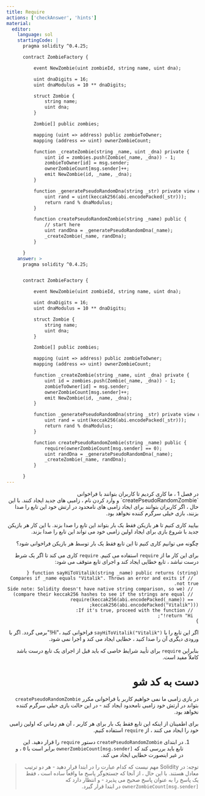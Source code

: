 ```yaml
---
title: Require
actions: ['checkAnswer', 'hints']
material:
  editor:
    language: sol
    startingCode: |
      pragma solidity ^0.4.25;

      contract ZombieFactory {

          event NewZombie(uint zombieId, string name, uint dna);

          uint dnaDigits = 16;
          uint dnaModulus = 10 ** dnaDigits;

          struct Zombie {
              string name;
              uint dna;
          }

          Zombie[] public zombies;

          mapping (uint => address) public zombieToOwner;
          mapping (address => uint) ownerZombieCount;

          function _createZombie(string _name, uint _dna) private {
              uint id = zombies.push(Zombie(_name, _dna)) - 1;
              zombieToOwner[id] = msg.sender;
              ownerZombieCount[msg.sender]++;
              emit NewZombie(id, _name, _dna);
          }

          function _generatePseudoRandomDna(string _str) private view returns (uint) {
              uint rand = uint(keccak256(abi.encodePacked(_str)));
              return rand % dnaModulus;
          }

          function createPseudoRandomZombie(string _name) public {
              // start here
              uint randDna = _generatePseudoRandomDna(_name);
              _createZombie(_name, randDna);
          }

      }
    answer: >
      pragma solidity ^0.4.25;


      contract ZombieFactory {

          event NewZombie(uint zombieId, string name, uint dna);

          uint dnaDigits = 16;
          uint dnaModulus = 10 ** dnaDigits;

          struct Zombie {
              string name;
              uint dna;
          }

          Zombie[] public zombies;

          mapping (uint => address) public zombieToOwner;
          mapping (address => uint) ownerZombieCount;

          function _createZombie(string _name, uint _dna) private {
              uint id = zombies.push(Zombie(_name, _dna)) - 1;
              zombieToOwner[id] = msg.sender;
              ownerZombieCount[msg.sender]++;
              emit NewZombie(id, _name, _dna);
          }

          function _generatePseudoRandomDna(string _str) private view returns (uint) {
              uint rand = uint(keccak256(abi.encodePacked(_str)));
              return rand % dnaModulus;
          }

          function createPseudoRandomZombie(string _name) public {
              require(ownerZombieCount[msg.sender] == 0);
              uint randDna = _generatePseudoRandomDna(_name);
              _createZombie(_name, randDna);
          }

      }
---
```

<div dir="rtl">
در فصل 1 ، ما کاری کردیم تا کاربران بتوانند با فراخوانی `createPseudoRandomZombie` و وارد کردن نام ، زامبی های جدید ایجاد کنند. با این حال ، اگر کاربران بتوانند برای ایجاد زامبی های نامحدود در ارتش خود این تابع را صدا بزنند، بازی خیلی سرگرم کننده نخواهد بود.

بیایید کاری کنیم تا هر بازیکن فقط یک بار بتواند این تابع را صدا بزند. با این کار هر بازیکن جدید با شروع بازی برای ایجاد اولین زامبی خود می تواند این تابع را صدا بزند.

چگونه می توانیم کاری کنیم تا این تابع فقط یک بار توسط هر بازیکن فراخوانی شود؟

برای این کار ما از `require` استفاده می کنیم. `require` کاری می کند تا اگر یک شرط درست نباشد ، تابع خطایی ایجاد  کند و اجرای تابع متوقف می شود:

```
function sayHiToVitalik(string _name) public returns (string) {
  // Compares if _name equals "Vitalik". Throws an error and exits if not true.
  // (Side note: Solidity doesn't have native string comparison, so we
  // compare their keccak256 hashes to see if the strings are equal)
  require(keccak256(abi.encodePacked(_name)) == keccak256(abi.encodePacked("Vitalik")));
  // If it's true, proceed with the function:
  return "Hi!";
}
```

اگر این تابع را با `sayHiToVitalik("Vitalik")` فراخوانی کنید ،"Hi!"برمی گردد. اگر با ورودی دیگری آن را صدا کنید ، خطایی ایجاد می کند و اجرا نمی شود.

بنابراین `require` برای تأیید شرایط خاصی که باید قبل از اجرای یک تابع درست باشد کاملاً مفید است.

# دست به کد شو

در بازی زامبی ما نمی خواهیم کاربر با فراخوانی مکرر `createPseudoRandomZombie` بتواند در ارتش خود زامبی نامحدود ایجاد کند - در این حالت بازی خیلی سرگرم کننده نخواهد بود.

برای اطمینان از اینکه این تابع فقط یک بار برای هر کاربر ، آن هم زمانی که اولین زامبی خود را ایجاد می کنند ، از `require` استفاده کنیم.

1. در ابتدای `createPseudoRandomZombie` دستور `require` را قرار دهید. این تابع باید بررسی کند که `ownerZombieCount[msg.sender]` برابر است با `0` ، و در غیر اینصورت خطایی ایجاد می کند.

> توجه: در Solidity مهم نیست که کدام عبارت را در ابتدا قرار دهید - هر دو ترتیب معادل هستند. با این حال ، از آنجا که جستجوگر پاسخ ما واقعاً ساده است ، فقط یک پاسخ را به عنوان پاسخ صحیح می پذیرد - و انتظار دارد که `ownerZombieCount[msg.sender]` در ابتدا قرار گیرد.
</div>
